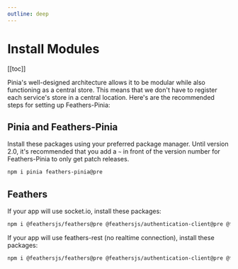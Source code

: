 ```yaml
---
outline: deep
---
```


<script setup>
import Badge from '../components/Badge.vue'

import BlockQuote from '../components/BlockQuote.vue'
</script>

# Install Modules

[[toc]]

Pinia's well-designed architecture allows it to be modular while also functioning as a central store. This means that we don't have to register each service's store in a central location. Here's are the recommended steps for setting up Feathers-Pinia:

## Pinia and Feathers-Pinia

Install these packages using your preferred package manager.  Until version 2.0, it's recommended that you add a `~` in front of the version number for Feathers-Pinia to only get patch releases.

```bash
npm i pinia feathers-pinia@pre
```

## Feathers

If your app will use socket.io, install these packages:

```bash
npm i @feathersjs/feathers@pre @feathersjs/authentication-client@pre @feathersjs/socketio-client@pre socket.io-client
```

If your app will use feathers-rest (no realtime connection), install these packages:

```bash
npm i @feathersjs/feathers@pre @feathersjs/authentication-client@pre @feathersjs/rest-client@pre
```
